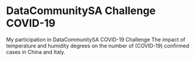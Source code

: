 # DataCommunitySA Challenge COVID-19
My participation in DataCommunitySA COVID-19 Challenge The impact of temperature and humidity degrees on the number of (COVID-19) confirmed cases in China and Italy.
